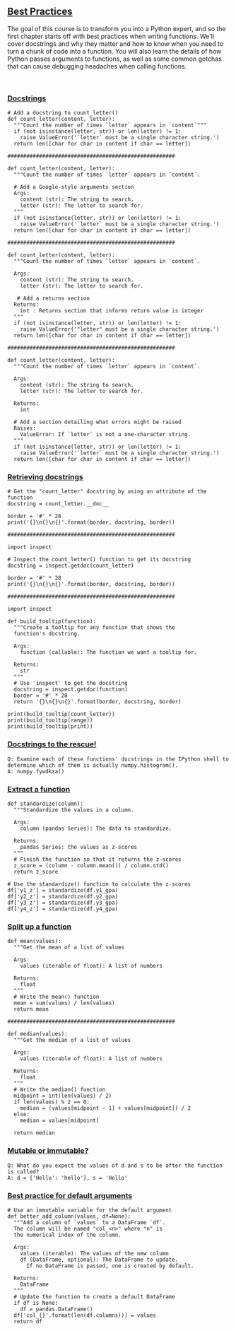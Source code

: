 ## [Best Practices](https://campus.datacamp.com/courses/writing-functions-in-python/best-practices)

The goal of this course is to transform you into a Python expert, and so the first chapter starts off with best practices when writing functions. We'll cover docstrings and why they matter and how to know when you need to turn a chunk of code into a function. You will also learn the details of how Python passes arguments to functions, as well as some common gotchas that can cause debugging headaches when calling functions.

<br>

### [Docstrings](https://campus.datacamp.com/courses/writing-functions-in-python/best-practices?ex=2)

```
# Add a docstring to count_letter()
def count_letter(content, letter):
  """Count the number of times `letter` appears in `content`"""
  if (not isinstance(letter, str)) or len(letter) != 1:
    raise ValueError('`letter` must be a single character string.')
  return len([char for char in content if char == letter])

#####################################################

def count_letter(content, letter):
  """Count the number of times `letter` appears in `content`.

  # Add a Google-style arguments section
  Args:
    content (str): The string to search.
    letter (str): The letter to search for.
  """
  if (not isinstance(letter, str)) or len(letter) != 1:
    raise ValueError('`letter` must be a single character string.')
  return len([char for char in content if char == letter])

#####################################################

def count_letter(content, letter):
  """Count the number of times `letter` appears in `content`.

  Args:
    content (str): The string to search.
    letter (str): The letter to search for.

   # Add a returns section
  Returns:
    int : Returns section that informs return value is integer
  """
  if (not isinstance(letter, str)) or len(letter) != 1:
    raise ValueError('"letter" must be a single character string.')
  return len([char for char in content if char == letter])

#####################################################

def count_letter(content, letter):
  """Count the number of times `letter` appears in `content`.

  Args:
    content (str): The string to search.
    letter (str): The letter to search for.

  Returns:
    int

  # Add a section detailing what errors might be raised
  Raises:
    ValueError: If `letter` is not a one-character string.
  """
  if (not isinstance(letter, str)) or len(letter) != 1:
    raise ValueError('`letter` must be a single character string.')
  return len([char for char in content if char == letter])
```

### [Retrieving docstrings](https://campus.datacamp.com/courses/writing-functions-in-python/best-practices?ex=3)

```
# Get the "count_letter" docstring by using an attribute of the function
docstring = count_letter.__doc__

border = '#' * 28
print('{}\n{}\n{}'.format(border, docstring, border))

#####################################################

import inspect

# Inspect the count_letter() function to get its docstring
docstring = inspect.getdoc(count_letter)

border = '#' * 28
print('{}\n{}\n{}'.format(border, docstring, border))

#####################################################

import inspect

def build_tooltip(function):
  """Create a tooltip for any function that shows the 
  function's docstring.
  
  Args:
    function (callable): The function we want a tooltip for.
    
  Returns:
    str
  """
  # Use 'inspect' to get the docstring
  docstring = inspect.getdoc(function)
  border = '#' * 28
  return '{}\n{}\n{}'.format(border, docstring, border)

print(build_tooltip(count_letter))
print(build_tooltip(range))
print(build_tooltip(print))
```

### [Docstrings to the rescue!](https://campus.datacamp.com/courses/writing-functions-in-python/best-practices?ex=4)

```
Q: Examine each of these functions' docstrings in the IPython shell to determine which of them is actually numpy.histogram().
A: numpy.fywdkxa()
```

### [Extract a function](https://campus.datacamp.com/courses/writing-functions-in-python/best-practices?ex=6)

```
def standardize(column):
  """Standardize the values in a column.

  Args:
    column (pandas Series): The data to standardize.

  Returns:
    pandas Series: the values as z-scores
  """
  # Finish the function so that it returns the z-scores
  z_score = (column - column.mean()) / column.std()
  return z_score

# Use the standardize() function to calculate the z-scores
df['y1_z'] = standardize(df.y1_gpa)
df['y2_z'] = standardize(df.y2_gpa)
df['y3_z'] = standardize(df.y3_gpa)
df['y4_z'] = standardize(df.y4_gpa)
```

### [Split up a function](https://campus.datacamp.com/courses/writing-functions-in-python/best-practices?ex=7)

```
def mean(values):
  """Get the mean of a list of values

  Args:
    values (iterable of float): A list of numbers

  Returns:
    float
  """
  # Write the mean() function
  mean = sum(values) / len(values)
  return mean

#####################################################

def median(values):
  """Get the median of a list of values

  Args:
    values (iterable of float): A list of numbers

  Returns:
    float
  """
  # Write the median() function
  midpoint = int(len(values) / 2)
  if len(values) % 2 == 0:
    median = (values[midpoint - 1] + values[midpoint]) / 2
  else:
    median = values[midpoint]
  
  return median
```

### [Mutable or immutable?](https://campus.datacamp.com/courses/writing-functions-in-python/best-practices?ex=9)

```
Q: What do you expect the values of d and s to be after the function is called?
A: d = {'Hello': 'hello'}, s = 'Hello'
```

### [Best practice for default arguments](https://campus.datacamp.com/courses/writing-functions-in-python/best-practices?ex=10)

```
# Use an immutable variable for the default argument 
def better_add_column(values, df=None):
  """Add a column of `values` to a DataFrame `df`.
  The column will be named "col_<n>" where "n" is
  the numerical index of the column.

  Args:
    values (iterable): The values of the new column
    df (DataFrame, optional): The DataFrame to update.
      If no DataFrame is passed, one is created by default.

  Returns:
    DataFrame
  """
  # Update the function to create a default DataFrame
  if df is None:
    df = pandas.DataFrame()
  df['col_{}'.format(len(df.columns))] = values
  return df
```